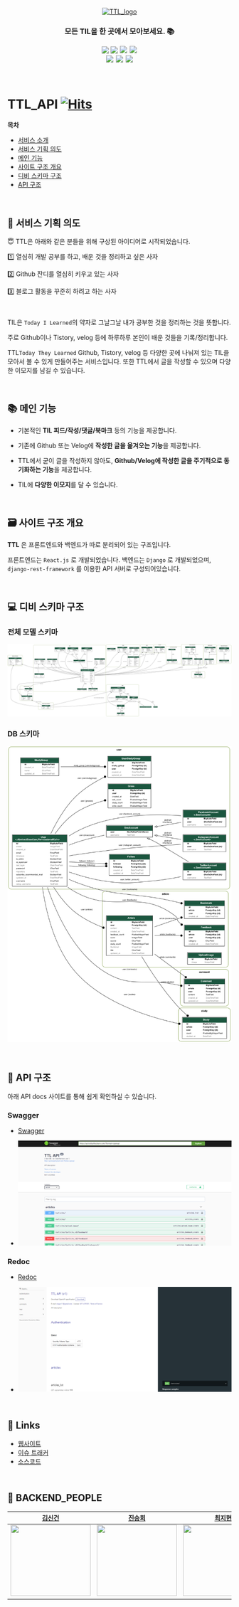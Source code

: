 <br />
<div align="center">
    <a href="https://todaytheylearn.com/">
  <img src="https://user-images.githubusercontent.com/70438098/155125625-8a56f73e-47ae-4421-8f64-c11945d65f37.gif" alt="TTL_logo" width="350"/>
    </a>
</div>

<div align="center">
  <h3>모든 TIL을 한 곳에서 모아보세요. 📚</h3>
</div>

<div align="center">
  <img src="https://img.shields.io/badge/python-3776AB?style=for-the-badge&logo=python&logoColor=white">
  <img src="https://img.shields.io/badge/django-092E20?style=for-the-badge&logo=django&logoColor=white">
  <img src="https://img.shields.io/badge/socket.io-010101?style=for-the-badge&logo=socket.io&logoColor=white" style="margin: 1px">
	<img src="https://img.shields.io/badge/docker-2496ED?style=for-the-badge&logo=docker&logoColor=white" style="margin: 1px">
  <br/>
  <img src="https://img.shields.io/badge/github-181717?style=for-the-badge&logo=github&logoColor=white" style="margin: 1px"/>
	<img src="https://img.shields.io/badge/git-F05032?style=for-the-badge&logo=git&logoColor=white" style="margin: 1px"/>
  <img src ="https://img.shields.io/badge/Swagger-85EA2D.svg?&style=for-the-badge&logo=Swagger&logoColor=white" style="margin: 1px"/>
</div>

<br/>
<br/>

# TTL_API  [![Hits](https://hits.seeyoufarm.com/api/count/incr/badge.svg?url=https%3A%2F%2Fgithub.com%2Ftoday-they-learned%2Fttl_api&count_bg=%237186C0&title_bg=%23555555&icon=&icon_color=%23E7E7E7&title=TTL&edge_flat=false)](https://hits.seeyoufarm.com)


**목차**
- [서비스 소개](#서비스-소개)
- [서비스 기획 의도](#서비스-기획-의도)
- [메인 기능](#메인-기능)
- [사이트 구조 개요](#사이트-구조-개요)
- [디비 스키마 구조](#디비-스키마-구조)
- [API 구조](#API-구조) 

<br/>

## 📝 서비스 기획 의도

😇 TTL은 아래와 같은 분들을 위해 구상된 아이디어로 시작되었습니다.

1️⃣  열심히 개발 공부를 하고, 배운 것을 정리하고 싶은 사자

2️⃣  Github 잔디를 열심히 키우고 있는 사자

3️⃣  블로그 활동을 꾸준히 하려고 하는 사자

<br />

TIL은 `Today I Learned`의 약자로 그날그날 내가 공부한 것을 정리하는 것을 뜻합니다.

주로 Github이나 Tistory, velog 등에 하루하루 본인이 배운 것들을 기록/정리합니다.

TTL`Today They Learned` Github, Tistory, velog 등 다양한 곳에 나눠져 있는 TIL을 모아서 볼 수 있게 만들어주는 서비스입니다.
또한 TTL에서 글을 작성할 수 있으며 다양한 이모지를 남길 수 있습니다.


<br />

## 📚 메인 기능 

- 기본적인 **TIL 피드/작성/댓글/북마크** 등의 기능을 제공합니다.

- 기존에 Github 또는 Velog에 **작성한 글을 옮겨오는 기능**을 제공합니다.

- TTL에서 굳이 글을 작성하지 않아도, **Github/Velog에 작성한 글을 주기적으로 동기화하는 기능**을 제공합니다.

- TIL에 **다양한 이모지**를 달 수 있습니다.

<br />

## 🗃 사이트 구조 개요

**TTL** 은 프론트엔드와 백엔드가 따로 분리되어 있는 구조입니다.

프론트엔드는 `React.js` 로 개발되었습니다.
백엔드는 `Django` 로 개발되었으며, `django-rest-framework` 를 이용한 API 서버로 구성되어있습니다.

<br />

## 💻 디비 스키마 구조

### 전체 모델 스키마
![서비스 모델 스키마](./docs/total_model.png)

### DB 스키마
![디비 스키마](./docs/model.png)

<br />

## 📡 API 구조

아래 API docs 사이트를 통해 쉽게 확인하실 수 있습니다.
### Swagger
- [Swagger](https://api.todaytheylearn.com/) 

- ![Swagger Example](./docs/ttl_swagger.png)

### Redoc
- [Redoc](https://api.todaytheylearn.com/redoc/)

- ![Redoc Example](./docs/ttl_redoc.png)

<br />

## 🔗 Links

* [웹사이트](https://todaytheylearn.com/)
* [이슈 트래커](https://github.com/today-they-learned/ttl_api/issues)
* [소스코드](https://github.com/today-they-learned/ttl_api)

<br/>

## 👥 BACKEND_PEOPLE

| [김신건](https://github.com/shinkeonkim) | [진승희](https://github.com/Jin409) | [최지현](https://github.com/Jihyun-Choi) |
|:--------:|:--------:|:--------:|
|<img src="https://user-images.githubusercontent.com/70438098/155129705-2d613cce-a4e5-47c7-a636-8cfed8425df9.png" width="180" height="160">|<img src="https://user-images.githubusercontent.com/70438098/155129927-2d464849-3508-4307-8f38-16ad385feaec.png" width="180" height="160">|<img src="https://user-images.githubusercontent.com/70438098/155130039-3bf5162d-c726-4331-b53b-c78a05236a12.png" width="180" height="160"> |

<br/>
